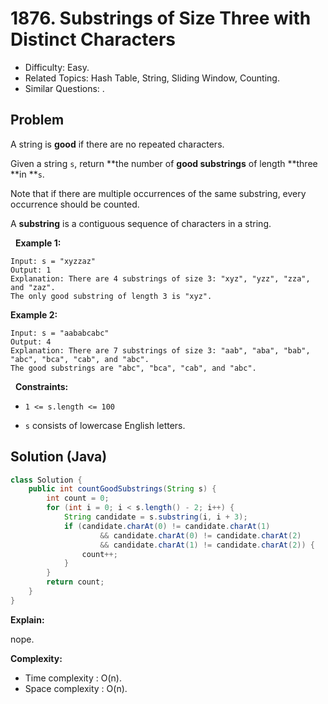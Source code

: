 # 1876. Substrings of Size Three with Distinct Characters

- Difficulty: Easy.
- Related Topics: Hash Table, String, Sliding Window, Counting.
- Similar Questions: .

## Problem

A string is **good** if there are no repeated characters.

Given a string ```s```​​​​​, return **the number of **good substrings** of length **three **in **```s```​​​​​​.

Note that if there are multiple occurrences of the same substring, every occurrence should be counted.

A **substring** is a contiguous sequence of characters in a string.

 
**Example 1:**

```
Input: s = "xyzzaz"
Output: 1
Explanation: There are 4 substrings of size 3: "xyz", "yzz", "zza", and "zaz". 
The only good substring of length 3 is "xyz".
```

**Example 2:**

```
Input: s = "aababcabc"
Output: 4
Explanation: There are 7 substrings of size 3: "aab", "aba", "bab", "abc", "bca", "cab", and "abc".
The good substrings are "abc", "bca", "cab", and "abc".
```

 
**Constraints:**


	
- ```1 <= s.length <= 100```
	
- ```s```​​​​​​ consists of lowercase English letters.



## Solution (Java)

```java
class Solution {
    public int countGoodSubstrings(String s) {
        int count = 0;
        for (int i = 0; i < s.length() - 2; i++) {
            String candidate = s.substring(i, i + 3);
            if (candidate.charAt(0) != candidate.charAt(1)
                    && candidate.charAt(0) != candidate.charAt(2)
                    && candidate.charAt(1) != candidate.charAt(2)) {
                count++;
            }
        }
        return count;
    }
}
```

**Explain:**

nope.

**Complexity:**

* Time complexity : O(n).
* Space complexity : O(n).
